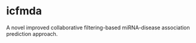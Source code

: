 # icfmda
 A novel improved collaborative filtering-based miRNA-disease association prediction  approach.
